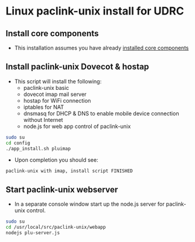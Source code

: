 # Linux paclink-unix install for UDRC

## Install core components

* This installation assumes you have already [installed core components](CORE_INSTALL.md)


## Install paclink-unix Dovecot & hostap

* This script will install the following:
  * paclink-unix basic
  * dovecot imap mail server
  * hostap for WiFi connection
  * iptables for NAT
  * dnsmasq for DHCP & DNS to enable mobile device connection without
  Internet
  * node.js for web app control of paclink-unix

```bash
sudo su
cd config
./app_install.sh pluimap
```
* Upon completion you should see:

```
paclink-unix with imap, install script FINISHED
```

## Start paclink-unix webserver

* In a separate console window start up the node.js server for
paclink-unix control.

```bash
sudo su
cd /usr/local/src/paclink-unix/webapp
nodejs plu-server.js
````
